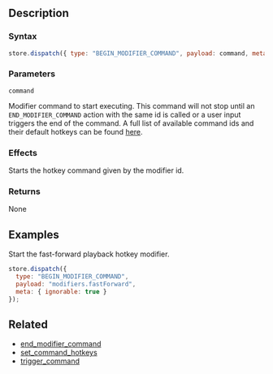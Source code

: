 ## Description

### Syntax

```javascript
store.dispatch({ type: "BEGIN_MODIFIER_COMMAND", payload: command, meta: { ignorable: true } });
```

### Parameters

`command`

Modifier command to start executing. This command will not stop until an `END_MODIFIER_COMMAND` action with the same id is called or a user input triggers the end of the command. A full list of available command ids and their default hotkeys can be found [here](./commands.txt).

### Effects

Starts the hotkey command given by the modifier id.

### Returns

None

## Examples

Start the fast-forward playback hotkey modifier.

```javascript
store.dispatch({
  type: "BEGIN_MODIFIER_COMMAND",
  payload: "modifiers.fastForward",
  meta: { ignorable: true }
});
```

## Related

- [end_modifier_command](./end_modifier_command.md)
- [set_command_hotkeys](./set_command_hotkeys.md)
- [trigger_command](./trigger_command.md)
